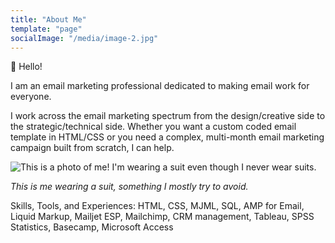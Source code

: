 ```yaml
---
title: "About Me"
template: "page"
socialImage: "/media/image-2.jpg"
---
```


👋 Hello!

I am an email marketing professional dedicated to making email work for everyone.

I work across the email marketing spectrum from the design/creative side to the strategic/technical side. Whether you want a custom coded email template in HTML/CSS or you need a complex, multi-month email marketing campaign built from scratch, I can help. 

![This is a photo of me! I'm wearing a suit even though I never wear suits.](/media/aboutMeCoverPhoto.jpg)

*This is me wearing a suit, something I mostly try to avoid.*

Skills, Tools, and Experiences: HTML, CSS, MJML, SQL, AMP for Email, Liquid Markup, Mailjet ESP, Mailchimp, CRM management, Tableau, SPSS Statistics, Basecamp, Microsoft Access